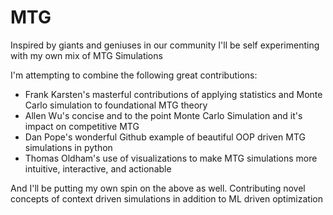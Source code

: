 # MTG
Inspired by giants and geniuses in our community I'll be self experimenting with my own mix of MTG Simulations

I'm attempting to combine the following great contributions:
* Frank Karsten's masterful contributions of applying statistics and Monte Carlo simulation to foundational MTG theory
* Allen Wu's concise and to the point Monte Carlo Simulation and it's impact on competitive MTG
* Dan Pope's wonderful Github example of beautiful OOP driven MTG simulations in python
* Thomas Oldham's use of visualizations to make MTG simulations more intuitive, interactive, and actionable

And I'll be putting my own spin on the above as well.  Contributing novel concepts of context driven simulations in
addition to ML driven optimization